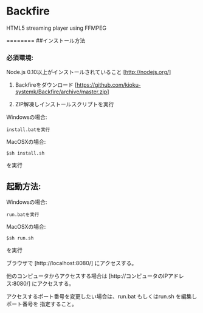 Backfire
========

HTML5 streaming player using FFMPEG


========
##インストール方法

### 必須環境:
  Node.js 0.10以上がインストールされていること [http://nodejs.org/]

1. Backfireをダウンロード
[https://github.com/kioku-systemk/Backfire/archive/master.zip]

2. ZIP解凍しインストールスクリプトを実行

Windowsの場合:

    install.batを実行

MacOSXの場合:

    $sh install.sh

を実行

## 起動方法:

Windowsの場合:

    run.batを実行

MacOSXの場合:

    $sh run.sh

を実行

ブラウザで [http://localhost:8080/] にアクセスする。

他のコンピュータからアクセスする場合は
[http://コンピュータのIPアドレス:8080/]
にアクセスする。

アクセスするポート番号を変更したい場合は、run.bat もしくはrun.sh を編集しポート番号を
指定すること。

